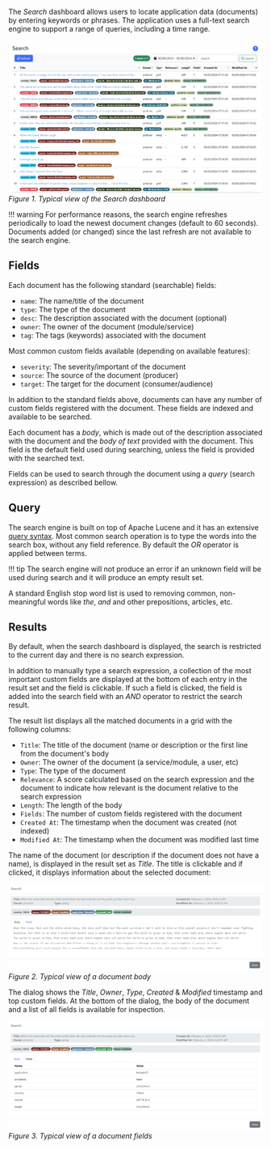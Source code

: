 The _Search_ dashboard allows users to locate application data (documents) by entering keywords or phrases. The application uses a full-text search engine to support a range of queries, including a time range. 

![Search Dashboard](images/search_dashboard.png)
_Figure 1. Typical view of the Search dashboard_

!!! warning
For performance reasons, the search engine refreshes periodically to load the newest document changes (default to 60 seconds). Documents added (or changed) since the last refresh are not available to the search engine.

## Fields

Each document has the following standard (searchable) fields:
* `name`: The name/title of the document
* `type`: The type of the document
* `desc`: The description associated with the document (optional)
* `owner`: The owner of the document (module/service)
* `tag`: The tags (keywords) associated with the document

Most common custom fields available (depending on available features):
* `severity`: The severity/important of the document
* `source`: The source of the document (producer)
* `target`: The target for the document (consumer/audience)

In addition to the standard fields above, documents can have any number of custom fields registered with the document. These fields are indexed and available to be searched.

Each document has a _body_, which is made out of the description associated with the document and the _body of text_ provided with the document. This field is the default field used during searching, unless the field is provided with the searched text.

Fields can be used to search through the document using a _query_ (search expression) as described bellow.

## Query

The search engine is built on top of Apache Lucene and it has an extensive [query syntax](https://lucene.apache.org/core/9_9_2/queryparser/org/apache/lucene/queryparser/classic/package-summary.html#package.description). Most common search operation is to type the words into the search box, without any field reference. By default the _OR_ operator is applied between terms. 

!!! tip
The search engine will not produce an error if an unknown field will be used during search and it will produce an empty result set. 

A standard English stop word list is used to removing common, non-meaningful words like _the_, _and_ and other prepositions, articles, etc. 

## Results

By default, when the search dashboard is displayed, the search is restricted to the current day and there is no search expression. 

In addition to manually type a search expression, a collection of the most important custom fields are displayed at the bottom of each entry in the result set and the field is clickable. If such a field is clicked, the field is added into the search field with an _AND_ operator to restrict the search result.

The result list displays all the matched documents in a grid with the following columns:

* `Title`: The title of the document (name or description or the first line from the document's body
* `Owner`: The owner of the document (a service/module, a user, etc)
* `Type`: The type of the document
* `Relevance`: A score calculated based on the search expression and the document to indicate how relevant is the document relative to the search expression
* `Length`: The length of the body
* `Fields`: The number of custom fields registered with the document
* `Created At`: The timestamp when the document was created (not indexed)
* `Modified At`: The timestamp when the document was modified last time

The name of the document (or description if the document does not have a name), is displayed in the result set as _Title_. The title is clickable and if clicked, it displays information about the selected document:

![Document Body](images/search_view_body.png)
_Figure 2. Typical view of a document body_

The dialog shows the _Title_, _Owner_, _Type_, _Created_ & _Modified_ timestamp and top custom fields. At the bottom of the dialog, the body of the document and a list of all fields is available for inspection.

![Document Body](images/search_view_fields.png)
_Figure 3. Typical view of a document fields_

